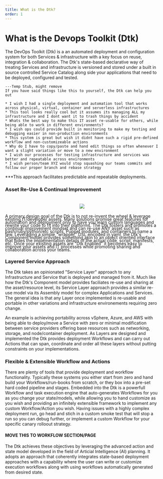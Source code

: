 ```yaml
---
title: What is the Dtk?
order: 1
---
```


# What is the Devops Toolkit (Dtk)

The DevOps Toolkit (Dtk) is a an automated deployment and configuration system for both Services & infrastructure with a key focus on reuse, integration & collaboration.  The Dtk's state-based declarative way of treating Services and infrastructure is versioned and stored under a built in source controlled Service Catalog along side your applications that need to be deployed, configured and tested.

    ---Temp Stub, might remove
    If you have said things like this to yourself, the Dtk can help you out

    * I wish I had a single deployment and automation tool that works across physical, virtual, container and serverless infrastructures 
    * This tool looks really cool but it assumes its managing ALL my infrastructure and I dont want it to trash things by accident
    * Whats the best way to make this IT asset re-usable for others, while being able to work in different environments?
    * I wish ops could provide built in monitoring to make my testing and debugging easier in non-production environments
    * This system is great but wish it didnt have such a rigid pre-defined workflow and non-customizeable actions 
    * Why do I have to copy/paste and hand edit things so often whenever I want a slight variation or move to a new environment
    * I wish our processes for testing infrastructure and services was better and repeatable across environments
    * I wish person/team XYZ would stop squashing our teams commits and follow our proper branch and rebase strategy


***This approach facilitates predictable and repeatable deployments.

### Asset Re-Use & Continual Improvement 

<div class="container" style="width:100%">
    <div class="row" style="">
        <div class="col-md-3" style="text-align: center; vertical-align: middle;">
            <img src="{{ site.url }}/assets/img/reuse-asset-icon-01.png" style="margin: 20px auto;"/>
        </div>
        <div class="col-md-9" style="vertical-align: middle; line-height: 10px;">
            A primary design goal of the Dtk is to not re-invent the wheel & leverage existing IT/developer assets.  Many solutions promise great features for automation and deployment only to have you learn custom languages and rewrite your code to fit into their platforms.  The Dtk fosters and promotes a continual improvement mindset and can re-use ANY asset such as bash/ruby/python/etc scripts, Puppet modules, and containers to name a few.  Leveraging a simple "wrapper" DSL encoded in yaml, the Dtk's Component model provides something akin to an object oriented interface that hides the implementation details of the actual code, script, manifests, etc.  Once your existing assets are "Dtk Enabled" it becomes easy to improve your assets and IT processes while promoting sharing and collaboration across your teams.
        </div>
    </div>
</div>

### Layered Service Approach

The Dtk takes an opinionated "Service Layer" approach to any Infrastructure and Service that is deployed and managed from it.  Much like how the Dtk's Component model provides faciliates re-use and sharing at the asset/resource level, its Service Layer approach provides a similar re-use model via its Assembly model for complex Applications and Services.  The general idea is that any Layer once implemented is re-usable and portable in other variations and infrastructure environements requiring zero change.  

An example is achieving portability across vSphere, Azure, and AWS with being able to deploy/move a Service with zero or minimal modification between service providers offering base resources such as networking, storage, and node/container deployment.  As Layers are designed and implemented the Dtk provides deployment Workflows and can carry out Actions that can span, coordinate and order all these layers without putting constraints on your implementations.

### Flexible & Extensible Workflow and Actions

There are plenty of tools that provide deployment and workflow functionality.  Typically these systems you either start from zero and hand build your Workflows/run-books from scratch, or they box into a pre-set hard coded pipeline and stages.  Embedded into the Dtk is a powerfull Workflow and task execution engine that auto-generates Workflows for you as you change your state/models, while allowing you to hand customize as you wish and providing an infinitely extensible framework to implement any custom Workflow/Action you wish.  Having issues with a highly complex deployment run, go head and stich in a custom smoke test that will stop a run so you can debug further, or implement a custom Workflow for your specific canary rolloout strategy.


#### MOVE THIS TO WORKFLOW SECTION/PAGE

The Dtk achieves these objectives by leveraging the advanced action and state model developed in the field of Articial Intelligence (AI) planning. It adopts an approach that coherently integrates state-based deployment approaches with a capability where the user can write or customize execution workflows along with using workflows automatically generated from desired state. 
